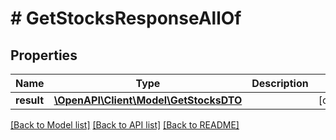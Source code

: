 # # GetStocksResponseAllOf

## Properties

Name | Type | Description | Notes
------------ | ------------- | ------------- | -------------
**result** | [**\OpenAPI\Client\Model\GetStocksDTO**](GetStocksDTO.md) |  | [optional]

[[Back to Model list]](../../README.md#models) [[Back to API list]](../../README.md#endpoints) [[Back to README]](../../README.md)
